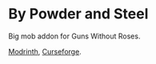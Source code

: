 # By Powder and Steel

Big mob addon for Guns Without Roses.

[Modrinth](https://modrinth.com/mod/by-powder-and-steel), [Curseforge](https://www.curseforge.com/minecraft/mc-mods/by-powder-and-steel).
